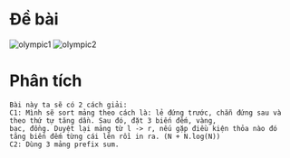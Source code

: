 # Đề bài
![olympic1](https://github.com/VanHoang110802/Competitive_Programming/assets/108053955/b3c41f85-2699-43af-a212-2b91b110e566)
![olympic2](https://github.com/VanHoang110802/Competitive_Programming/assets/108053955/520e5aad-5ac2-4a35-8e1f-16155ec3a057)

# Phân tích
```
Bài này ta sẽ có 2 cách giải:
C1: Mình sẽ sort mảng theo cách là: lẻ đứng trước, chẵn đứng sau và theo thứ tự tăng dần. Sau đó, đặt 3 biến đếm, vàng,
bạc, đồng. Duyệt lại mảng từ l -> r, nếu gặp điều kiện thỏa nào đó tăng biến đếm từng cái lên rồi in ra. (N + N.log(N))
C2: Dùng 3 mảng prefix sum.
```
